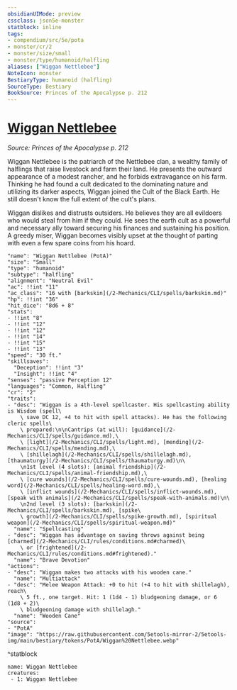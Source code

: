 ```yaml
---
obsidianUIMode: preview
cssclass: json5e-monster
statblock: inline
tags:
- compendium/src/5e/pota
- monster/cr/2
- monster/size/small
- monster/type/humanoid/halfling
aliases: ["Wiggan Nettlebee"]
NoteIcon: monster
BestiaryType: humanoid (halfling)
SourceType: Bestiary
BookSource: Princes of the Apocalypse p. 212
---
```

# [Wiggan Nettlebee](2-Mechanics\CLI\bestiary\npc/wiggan-nettlebee-pota.md)
*Source: Princes of the Apocalypse p. 212*  

Wiggan Nettlebee is the patriarch of the Nettlebee clan, a wealthy family of halflings that raise livestock and farm their land. He presents the outward appearance of a modest rancher, and he forbids extravagance on his farm. Thinking he had found a cult dedicated to the dominating nature and utilizing its darker aspects, Wiggan joined the Cult of the Black Earth. He still doesn't know the full extent of the cult's plans.

Wiggan dislikes and distrusts outsiders. He believes they are all evildoers who would steal from him if they could. He sees the earth cult as a powerful and necessary ally toward securing his finances and sustaining his position. A greedy miser, Wiggan becomes visibly upset at the thought of parting with even a few spare coins from his hoard.

```statblock
"name": "Wiggan Nettlebee (PotA)"
"size": "Small"
"type": "humanoid"
"subtype": "halfling"
"alignment": "Neutral Evil"
"ac": !!int "11"
"ac_class": "16 with [barkskin](/2-Mechanics/CLI/spells/barkskin.md)"
"hp": !!int "36"
"hit_dice": "8d6 + 8"
"stats":
- !!int "8"
- !!int "12"
- !!int "12"
- !!int "14"
- !!int "15"
- !!int "13"
"speed": "30 ft."
"skillsaves":
  "Deception": !!int "3"
  "Insight": !!int "4"
"senses": "passive Perception 12"
"languages": "Common, Halfling"
"cr": "2"
"traits":
- "desc": "Wiggan is a 4th-level spellcaster. His spellcasting ability is Wisdom (spell\
    \ save DC 12, +4 to hit with spell attacks). He has the following cleric spells\
    \ prepared:\n\nCantrips (at will): [guidance](/2-Mechanics/CLI/spells/guidance.md),\
    \ [light](/2-Mechanics/CLI/spells/light.md), [mending](/2-Mechanics/CLI/spells/mending.md),\
    \ [shillelagh](/2-Mechanics/CLI/spells/shillelagh.md), [thaumaturgy](/2-Mechanics/CLI/spells/thaumaturgy.md)\n\
    \n1st level (4 slots): [animal friendship](/2-Mechanics/CLI/spells/animal-friendship.md),\
    \ [cure wounds](/2-Mechanics/CLI/spells/cure-wounds.md), [healing word](/2-Mechanics/CLI/spells/healing-word.md),\
    \ [inflict wounds](/2-Mechanics/CLI/spells/inflict-wounds.md), [speak with animals](/2-Mechanics/CLI/spells/speak-with-animals.md)\n\
    \n2nd level (3 slots): [barkskin](/2-Mechanics/CLI/spells/barkskin.md), [spike\
    \ growth](/2-Mechanics/CLI/spells/spike-growth.md), [spiritual weapon](/2-Mechanics/CLI/spells/spiritual-weapon.md)"
  "name": "Spellcasting"
- "desc": "Wiggan has advantage on saving throws against being [charmed](/2-Mechanics/CLI/rules/conditions.md#charmed)\
    \ or [frightened](/2-Mechanics/CLI/rules/conditions.md#frightened)."
  "name": "Brave Devotion"
"actions":
- "desc": "Wiggan makes two attacks with his wooden cane."
  "name": "Multiattack"
- "desc": "Melee Weapon Attack: +0 to hit (+4 to hit with shillelagh), reach\
    \ 5 ft., one target. Hit: 1 (1d4 - 1) bludgeoning damage, or 6 (1d8 + 2)\
    \ bludgeoning damage with shillelagh."
  "name": "Wooden Cane"
"source":
- "PotA"
"image": "https://raw.githubusercontent.com/5etools-mirror-2/5etools-img/main/bestiary/tokens/PotA/Wiggan%20Nettlebee.webp"
```
^statblock

```encounter-table
name: Wiggan Nettlebee
creatures:
 - 1: Wiggan Nettlebee
```